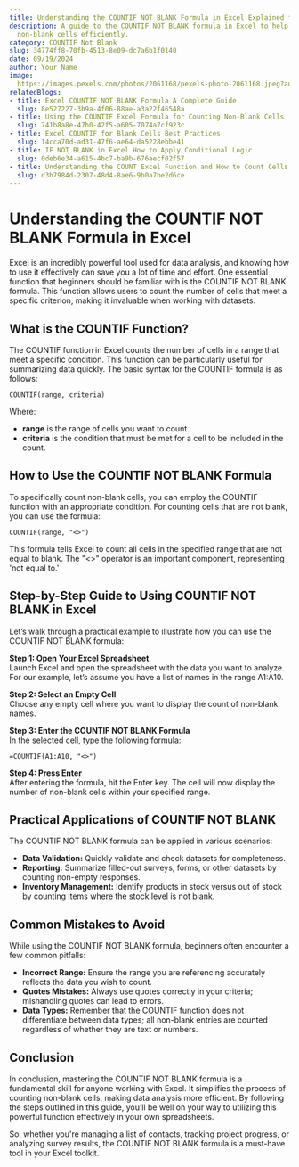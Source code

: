 ```yaml
---
title: Understanding the COUNTIF NOT BLANK Formula in Excel Explained for Beginners
description: A guide to the COUNTIF NOT BLANK formula in Excel to help beginners count
  non-blank cells efficiently.
category: COUNTIF Not Blank
slug: 34774ff8-70fb-4513-8e09-dc7a6b1f0140
date: 09/19/2024
author: Your Name
image: 
  https://images.pexels.com/photos/2061168/pexels-photo-2061168.jpeg?auto=compress&cs=tinysrgb&w=600
relatedBlogs:
- title: Excel COUNTIF NOT BLANK Formula A Complete Guide
  slug: 8e527227-3b9a-4f06-88ae-a3a22f46548a
- title: Using the COUNTIF Excel Formula for Counting Non-Blank Cells
  slug: 741b8a8e-47b0-42f5-a605-7074a7cf923c
- title: Excel COUNTIF for Blank Cells Best Practices
  slug: 14cca70d-ad31-47f6-ae64-da5228ebbe41
- title: IF NOT BLANK in Excel How to Apply Conditional Logic
  slug: 0deb6e34-a615-4bc7-ba9b-676aecf02f57
- title: Understanding the COUNT Excel Function and How to Count Cells in a Range
  slug: d3b7984d-2307-48d4-8ae6-9b0a7be2d6ce
---
```


# Understanding the COUNTIF NOT BLANK Formula in Excel

Excel is an incredibly powerful tool used for data analysis, and knowing how to use it effectively can save you a lot of time and effort. One essential function that beginners should be familiar with is the COUNTIF NOT BLANK formula. This function allows users to count the number of cells that meet a specific criterion, making it invaluable when working with datasets.

## What is the COUNTIF Function?

The COUNTIF function in Excel counts the number of cells in a range that meet a specific condition. This function can be particularly useful for summarizing data quickly. The basic syntax for the COUNTIF formula is as follows:

```excel
COUNTIF(range, criteria)
```

Where:
- **range** is the range of cells you want to count.
- **criteria** is the condition that must be met for a cell to be included in the count.

## How to Use the COUNTIF NOT BLANK Formula

To specifically count non-blank cells, you can employ the COUNTIF function with an appropriate condition. For counting cells that are not blank, you can use the formula:

```excel
COUNTIF(range, "<>")
```

This formula tells Excel to count all cells in the specified range that are not equal to blank. The "<>" operator is an important component, representing 'not equal to.'

## Step-by-Step Guide to Using COUNTIF NOT BLANK in Excel

Let’s walk through a practical example to illustrate how you can use the COUNTIF NOT BLANK formula:

**Step 1: Open Your Excel Spreadsheet**  
Launch Excel and open the spreadsheet with the data you want to analyze. For our example, let’s assume you have a list of names in the range A1:A10.

**Step 2: Select an Empty Cell**  
Choose any empty cell where you want to display the count of non-blank names.

**Step 3: Enter the COUNTIF NOT BLANK Formula**  
In the selected cell, type the following formula:

```excel
=COUNTIF(A1:A10, "<>")
```

**Step 4: Press Enter**  
After entering the formula, hit the Enter key. The cell will now display the number of non-blank cells within your specified range.

## Practical Applications of COUNTIF NOT BLANK

The COUNTIF NOT BLANK formula can be applied in various scenarios:

- **Data Validation:** Quickly validate and check datasets for completeness.
- **Reporting:** Summarize filled-out surveys, forms, or other datasets by counting non-empty responses.
- **Inventory Management:** Identify products in stock versus out of stock by counting items where the stock level is not blank.

## Common Mistakes to Avoid

While using the COUNTIF NOT BLANK formula, beginners often encounter a few common pitfalls:

- **Incorrect Range:** Ensure the range you are referencing accurately reflects the data you wish to count.
- **Quotes Mistakes:** Always use quotes correctly in your criteria; mishandling quotes can lead to errors.
- **Data Types:** Remember that the COUNTIF function does not differentiate between data types; all non-blank entries are counted regardless of whether they are text or numbers.

## Conclusion

In conclusion, mastering the COUNTIF NOT BLANK formula is a fundamental skill for anyone working with Excel. It simplifies the process of counting non-blank cells, making data analysis more efficient. By following the steps outlined in this guide, you’ll be well on your way to utilizing this powerful function effectively in your own spreadsheets.

So, whether you're managing a list of contacts, tracking project progress, or analyzing survey results, the COUNTIF NOT BLANK formula is a must-have tool in your Excel toolkit.